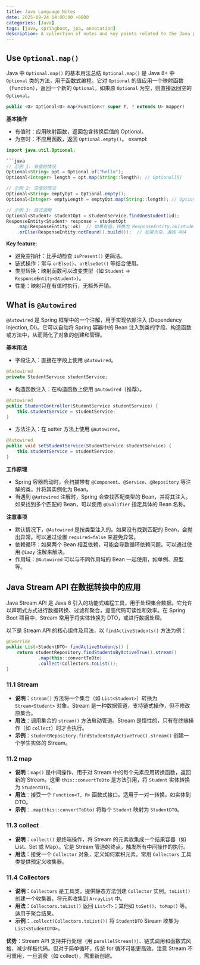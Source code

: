 ```yaml
---
title: Java Language Notes
date: 2025-09-24 14:00:00 +0800
categories: [Java]
tags: [java, springboot, jpa, annotation]
description: A collection of notes and key points related to the Java programming language and some frameworks.
---
```


## Use `Optional.map()`

Java 中 `Optional.map()` 的基本用法总结
`Optional.map()` 是 Java 8+ 中 `Optional` 类的方法，用于函数式编程。它对 `Optional` 的值应用一个映射函数（Function），返回一个新的 `Optional`。如果原 `Optional` 为空，则直接返回空的 `Optional`。

```java
public <U> Optional<U> map(Function<? super T, ? extends U> mapper)
```
**基本操作**
- 有值时：应用映射函数，返回包含转换后值的 Optional。
- 为空时：不应用函数，返回 `Optional.empty()`。
exampl:
```java
import java.util.Optional;

```java
// 示例 1: 有值的情况
Optional<String> opt = Optional.of("hello");
Optional<Integer> length = opt.map(String::length); // Optional[5]

// 示例 2: 空值的情况
Optional<String> emptyOpt = Optional.empty();
Optional<Integer> emptyLength = emptyOpt.map(String::length); // Optional.empty

// 示例 3: 链式调用
Optional<Student> studentOpt = studentService.findOneStudent(id);
ResponseEntity<Student> response = studentOpt
    .map(ResponseEntity::ok)  // 如果有值，转换为 ResponseEntity.ok(student)
    .orElse(ResponseEntity.notFound().build());  // 如果为空，返回 404
```

**Key feature**:
- 避免空指针：比手动检查 `isPresent()` 更简洁。
- 链式操作：常与 `orElse()`、`orElseGet()` 等结合使用。
- 类型转换：映射函数可以改变类型（如 `Student` → `ResponseEntity<Student>`）。
- 性能：映射只在有值时执行，无额外开销。

## What is `@Autowired`

`@Autowired` 是 Spring 框架中的一个注解，用于实现依赖注入 (Dependency Injection, DI)。它可以自动将 Spring 容器中的 Bean 注入到类的字段、构造函数或方法中，从而简化了对象的创建和管理。

**基本用法**

- 字段注入：直接在字段上使用 `@Autowired`。
```java 
@Autowired
private StudentService studentService;
```

- 构造函数注入：在构造函数上使用 `@Autowired`（推荐）。
```java
@Autowired
public StudentController(StudentService studentService) {
    this.studentService = studentService;
}
```

- 方法注入：在 setter 方法上使用 `@Autowired`。
```java
@Autowired
public void setStudentService(StudentService studentService) {
    this.studentService = studentService;
}
```

**工作原理**
- Spring 容器启动时，会扫描带有 `@Component`、`@Service`、`@Repository` 等注解的类，并将其实例化为 Bean。
- 当遇到 `@Autowired` 注解时，Spring 会查找匹配类型的 Bean，并将其注入。如果找到多个匹配的 Bean，可以使用 `@Qualifier` 指定具体的 Bean 名称。

**注意事项**
- 默认情况下，`@Autowired` 是按类型注入的。如果没有找到匹配的 Bean，会抛出异常。可以通过设置 `required=false` 来避免异常。
- 依赖循环：如果两个 Bean 相互依赖，可能会导致循环依赖问题。可以通过使用 `@Lazy` 注解来解决。
- 作用域：`@Autowired` 可以与不同作用域的 Bean 一起使用，如单例、原型等。

## Java Stream API 在数据转换中的应用
Java Stream API 是 Java 8 引入的功能式编程工具，用于处理集合数据。它允许以声明式方式进行数据转换、过滤和聚合，提高代码可读性和效率。在 Spring Boot 项目中，Stream 常用于将实体转换为 DTO，或进行数据处理。

以下是 Stream API 的核心组件及用法，以 `findActiveStudents()` 方法为例：

```java
@Override
public List<StudentDTO> findActiveStudents() {
    return studentRepository.findStudentsByActiveTrue().stream()
            .map(this::convertToDto)
            .collect(Collectors.toList());
}
```

### 11.1 Stream
- **说明**：`stream()` 方法将一个集合（如 `List<Student>`）转换为 `Stream<Student>` 对象。Stream 是一种数据管道，支持链式操作，但不修改原集合。
- **用法**：调用集合的 `stream()` 方法启动管道。Stream 是惰性的，只有在终端操作（如 `collect`）时才会执行。
- **示例**：`studentRepository.findStudentsByActiveTrue().stream()` 创建一个学生实体的 Stream。

### 11.2 map
- **说明**：`map()` 是中间操作，用于对 Stream 中的每个元素应用转换函数，返回新的 Stream。这里 `this::convertToDto` 是方法引用，将 `Student` 实体转换为 `StudentDTO`。
- **用法**：接受一个 `Function<T, R>` 函数式接口。适用于一对一转换，如实体到 DTO。
- **示例**：`.map(this::convertToDto)` 将每个 `Student` 映射为 `StudentDTO`。

### 11.3 collect
- **说明**：`collect()` 是终端操作，将 Stream 的元素收集成一个结果容器（如 List、Set 或 Map）。它是 Stream 管道的终点，触发所有中间操作的执行。
- **用法**：接受一个 `Collector` 对象，定义如何累积元素。常用 `Collectors` 工具类提供预定义收集器。

### 11.4 Collectors
- **说明**：`Collectors` 是工具类，提供静态方法创建 `Collector` 实例。`toList()` 创建一个收集器，将元素收集到 `ArrayList` 中。
- **用法**：`Collectors.toList()` 返回 `List<T>`；其他如 `toSet()`、`toMap()` 等。适用于聚合结果。
- **示例**：`.collect(Collectors.toList())` 将 `StudentDTO` Stream 收集为 `List<StudentDTO>`。

**优势**：Stream API 支持并行处理（用 `parallelStream()`）、链式调用和函数式风格，减少样板代码。但对于简单循环，传统 for 循环可能更高效。注意 Stream 不可重用，一旦消费（如 collect），需重新创建。

